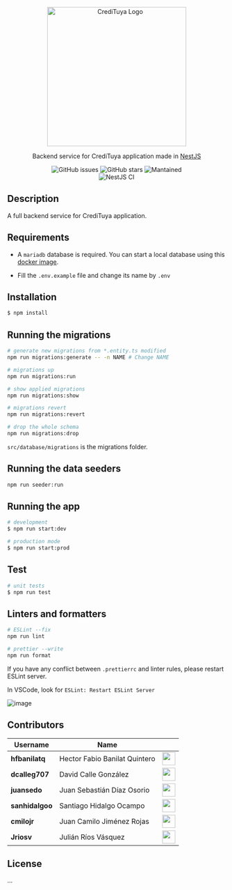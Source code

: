 <p align="center">
  <a href="https://www.figma.com/proto/DbWXskHqLeU3ZASzgA41mP/TuyaCart?node-id=183%3A129&scaling=scale-down&page-id=0%3A1&starting-point-node-id=183%3A129" target="_blank"><img src="https://user-images.githubusercontent.com/53051441/154882789-0c993f10-4216-456c-bf1a-51254b84079b.png" width="320" alt="CrediTuya Logo" /></a>
</p>

  <p align="center">Backend service for CrediTuya application made in <a href="https://nestjs.com/" target="_blank">NestJS</a></p>
    <p align="center">
<img src="https://img.shields.io/github/issues/juansedo/tuya-credit-be?style=flat-square" alt="GitHub issues" />
<img src="https://img.shields.io/github/stars/juansedo/tuya-credit-be?style=flat-square" alt="GitHub stars" />
<img src="https://img.shields.io/badge/Maintained%3F-yes-green.svg?style=flat-square" alt="Mantained" />
<br />
<img src="https://github.com/juansedo/tuya-credit-be/actions/workflows/ci.yml/badge.svg" alt="NestJS CI" />
</p>

## Description

A full backend service for CrediTuya application.

## Requirements

- A `mariadb` database is required. You can start a local database using this [docker image](https://hub.docker.com/_/mariadb).

- Fill the `.env.example` file and change its name by `.env`

## Installation

```bash
$ npm install
```

## Running the migrations

```bash
# generate new migrations from *.entity.ts modified
npm run migrations:generate -- -n NAME # Change NAME

# migrations up
npm run migrations:run

# show applied migrations
npm run migrations:show

# migrations revert
npm run migrations:revert

# drop the whole schema
npm run migrations:drop
```

`src/database/migrations` is the migrations folder.

## Running the data seeders

```bash
npm run seeder:run
```

## Running the app

```bash
# development
$ npm run start:dev

# production mode
$ npm run start:prod
```

## Test

```bash
# unit tests
$ npm run test
```

## Linters and formatters

```bash
# ESLint --fix
npm run lint

# prettier --write
npm run format
```

If you have any conflict between `.prettierrc` and linter rules, please restart ESLint server.

In VSCode, look for `ESLint: Restart ESLint Server`

![image](https://user-images.githubusercontent.com/52968530/156955385-d5ef4ade-9a8c-42d0-97c9-cf140f3b82cb.png)


## Contributors

|Username|Name||
|------|-------|-----|
|**hfbanilatq**|Hector Fabio Banilat Quintero|<a href="https://github.com/hfbanilatq"><img src="https://github.githubassets.com/images/modules/logos_page/GitHub-Mark.png" width=30></a>|
|**dcalleg707**|David Calle González|<a href="https://github.com/dcalleg707"><img src="https://github.githubassets.com/images/modules/logos_page/GitHub-Mark.png" width=30></a>|
|**juansedo**|Juan Sebastián Díaz Osorio|<a href="https://github.com/juansedo"><img src="https://github.githubassets.com/images/modules/logos_page/GitHub-Mark.png" width=30></a>|
|**sanhidalgoo**|Santiago Hidalgo Ocampo|<a href="https://github.com/sanhidalgoo"><img src="https://github.githubassets.com/images/modules/logos_page/GitHub-Mark.png" width=30></a>|
|**cmilojr**|Juan Camilo Jiménez Rojas|<a href="https://github.com/cmilojr"><img src="https://github.githubassets.com/images/modules/logos_page/GitHub-Mark.png" width=30></a>|
|**Jriosv**|Julián Ríos Vásquez|<a href="https://github.com/jriosv"><img src="https://github.githubassets.com/images/modules/logos_page/GitHub-Mark.png" width=30></a>|


## License

...

